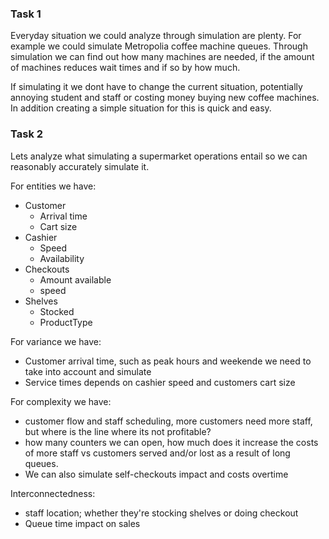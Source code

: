 ### Task 1
Everyday situation we could analyze through simulation are plenty.
For example we could simulate Metropolia coffee machine queues.
Through simulation we can find out how many machines are needed,
if the amount of machines reduces wait times and if so by how much.

If simulating it we dont have to change the current situation, potentially
annoying student and staff or costing money buying new coffee machines.
In addition creating a simple situation for this is quick and easy.

### Task 2
Lets analyze what simulating a supermarket operations entail so we can 
reasonably accurately simulate it.

For entities we have:
- Customer
  - Arrival time
  - Cart size
- Cashier
  - Speed
  - Availability
- Checkouts
  - Amount available
  - speed
- Shelves
  - Stocked
  - ProductType

For variance we have:
- Customer arrival time, such as peak hours and weekende we need 
to take into account and simulate
- Service times depends on cashier speed and customers cart size

For complexity we have:
- customer flow and staff scheduling, more customers need more staff, but where is the line where its not profitable?
- how many counters we can open, how much does it increase the costs of more staff
vs customers served and/or lost as a result of long queues.
- We can also simulate self-checkouts impact and costs overtime

Interconnectedness:
- staff location; whether they're stocking shelves or doing checkout
- Queue time impact on sales